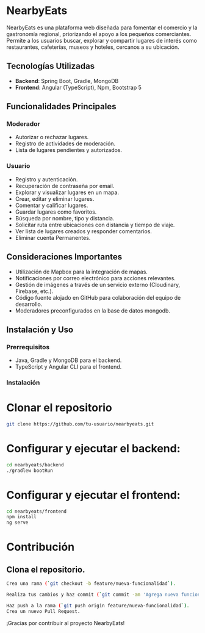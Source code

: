 # NearbyEats

NearbyEats es una plataforma web diseñada para fomentar el comercio y la gastronomía regional, priorizando el apoyo a los pequeños comerciantes. Permite a los usuarios buscar, explorar y compartir lugares de interés como restaurantes, cafeterías, museos y hoteles, cercanos a su ubicación.

## Tecnologías Utilizadas

- **Backend**: Spring Boot, Gradle, MongoDB
- **Frontend**: Angular (TypeScript), Npm, Bootstrap 5

## Funcionalidades Principales

### Moderador

- Autorizar o rechazar lugares.
- Registro de actividades de moderación.
- Lista de lugares pendientes y autorizados.

### Usuario

- Registro y autenticación.
- Recuperación de contraseña por email.
- Explorar y visualizar lugares en un mapa.
- Crear, editar y eliminar lugares.
- Comentar y calificar lugares.
- Guardar lugares como favoritos.
- Búsqueda por nombre, tipo y distancia.
- Solicitar ruta entre ubicaciones con distancia y tiempo de viaje.
- Ver lista de lugares creados y responder comentarios.
- Eliminar cuenta Permanentes.

## Consideraciones Importantes

- Utilización de Mapbox para la integración de mapas.
- Notificaciones por correo electrónico para acciones relevantes.
- Gestión de imágenes a través de un servicio externo (Cloudinary, Firebase, etc.).
- Código fuente alojado en GitHub para colaboración del equipo de desarrollo.
- Moderadores preconfigurados en la base de datos mongodb.

## Instalación y Uso

### Prerrequisitos

- Java, Gradle y MongoDB para el backend.
- TypeScript y Angular CLI para el frontend.

### Instalación

# Clonar el repositorio
```bash
git clone https://github.com/tu-usuario/nearbyeats.git
```

# Configurar y ejecutar el backend:

```bash
cd nearbyeats/backend
./gradlew bootRun
```

# Configurar y ejecutar el frontend:
```bash
cd nearbyeats/frontend
npm install
ng serve
```

# Contribución

## Clona el repositorio.

```bash
Crea una rama (`git checkout -b feature/nueva-funcionalidad`).
```

```bash
Realiza tus cambios y haz commit (`git commit -am 'Agrega nueva funcionalidad'`).
```

```bash
Haz push a la rama (`git push origin feature/nueva-funcionalidad`).
Crea un nuevo Pull Request.
```
¡Gracias por contribuir al proyecto NearbyEats!
